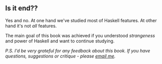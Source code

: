 Is it end?? 
-----------

Yes and no. At one hand we've studied most of Haskell features. At other hand it's not *all* features.

The main goal of this book was achieved if you understood *strangeness* and power of Haskell and want to continue studying. 

_P.S. I'd be very grateful for any feedback about this book.
If you have questions, suggestions or critique - please [email me](mailto:me@dshevchenko.biz)._
